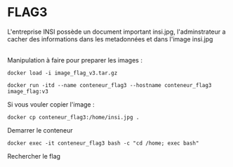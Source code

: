 # FLAG3
L'entreprise INSI possède un document important insi.jpg, l'adminstrateur a cacher des informations dans les metadonnées et dans l'image insi.jpg </br> </br>

Manipulation à faire pour preparer les images : 
```
docker load -i image_flag_v3.tar.gz
```
```
docker run -itd --name conteneur_flag3 --hostname conteneur_flag3 image_flag:v3
```
Si vous vouler copier l'image : </br> 
```
docker cp conteneur_flag3:/home/insi.jpg .
```
Demarrer le conteneur
```
docker exec -it conteneur_flag3 bash -c "cd /home; exec bash"
```
Rechercher le flag
